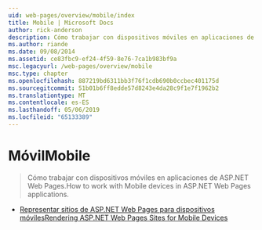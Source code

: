 ```yaml
---
uid: web-pages/overview/mobile/index
title: Mobile | Microsoft Docs
author: rick-anderson
description: Cómo trabajar con dispositivos móviles en aplicaciones de ASP.NET Web Pages.
ms.author: riande
ms.date: 09/08/2014
ms.assetid: ce83fbc9-ef24-4f59-8e76-7ca1b983bf9a
msc.legacyurl: /web-pages/overview/mobile
msc.type: chapter
ms.openlocfilehash: 887219bd6311bb3f76f1cdb690b0ccbec401175d
ms.sourcegitcommit: 51b01b6ff8edde57d8243e4da28c9f1e7f1962b2
ms.translationtype: MT
ms.contentlocale: es-ES
ms.lasthandoff: 05/06/2019
ms.locfileid: "65133389"
---
```

# <a name="mobile"></a><span data-ttu-id="06df1-103">Móvil</span><span class="sxs-lookup"><span data-stu-id="06df1-103">Mobile</span></span>

> <span data-ttu-id="06df1-104">Cómo trabajar con dispositivos móviles en aplicaciones de ASP.NET Web Pages.</span><span class="sxs-lookup"><span data-stu-id="06df1-104">How to work with Mobile devices in ASP.NET Web Pages applications.</span></span>

- [<span data-ttu-id="06df1-105">Representar sitios de ASP.NET Web Pages para dispositivos móviles</span><span class="sxs-lookup"><span data-stu-id="06df1-105">Rendering ASP.NET Web Pages Sites for Mobile Devices</span></span>](rendering-aspnet-web-pages-sites-for-mobile-devices.md)
